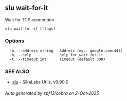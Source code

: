 ## slu wait-for-it

Wait for TCP connection

```
slu wait-for-it [flags]
```

### Options

```
  -a, --address string   Address (eg.: google.com:443)
  -h, --help             help for wait-for-it
  -t, --timeout int      Timeout (default 300)
```

### SEE ALSO

* [slu](slu.md)	 - SikaLabs Utils, v0.90.0

###### Auto generated by spf13/cobra on 2-Oct-2025
